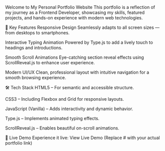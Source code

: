  Welcome to My Personal Portfolio Website
This portfolio is a reflection of my journey as a Frontend Developer, showcasing my skills, featured projects, and hands-on experience with modern web technologies.

🚀 Key Features
Responsive Design
Seamlessly adapts to all screen sizes — from desktops to smartphones.

Interactive Typing Animation
Powered by Type.js to add a lively touch to headings and introductions.

Smooth Scroll Animations
Eye-catching section reveal effects using ScrollReveal.js to enhance user experience.

Modern UI/UX
Clean, professional layout with intuitive navigation for a smooth browsing experience.

🛠️ Tech Stack
HTML5 – For semantic and accessible structure.

CSS3 – Including Flexbox and Grid for responsive layouts.

JavaScript (Vanilla) – Adds interactivity and dynamic behavior.

Type.js – Implements animated typing effects.

ScrollReveal.js – Enables beautiful on-scroll animations.

🔗 Live Demo
Experience it live: View Live Demo
(Replace # with your actual portfolio link)
